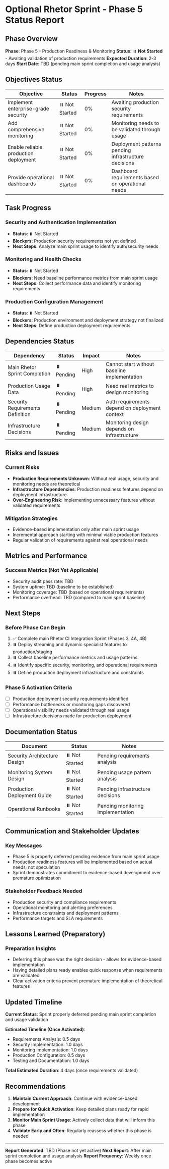 # Optional Rhetor Sprint - Phase 5 Status Report

## Phase Overview

**Phase**: Phase 5 - Production Readiness & Monitoring
**Status**: ⏸️ **Not Started** - Awaiting validation of production requirements
**Expected Duration**: 2-3 days
**Start Date**: TBD (pending main sprint completion and usage analysis)

## Objectives Status

| Objective | Status | Progress | Notes |
|-----------|--------|----------|-------|
| Implement enterprise-grade security | ⏸️ Not Started | 0% | Awaiting production security requirements |
| Add comprehensive monitoring | ⏸️ Not Started | 0% | Monitoring needs to be validated through usage |
| Enable reliable production deployment | ⏸️ Not Started | 0% | Deployment patterns pending infrastructure decisions |
| Provide operational dashboards | ⏸️ Not Started | 0% | Dashboard requirements based on operational needs |

## Task Progress

### Security and Authentication Implementation
- **Status**: ⏸️ Not Started
- **Blockers**: Production security requirements not yet defined
- **Next Steps**: Analyze main sprint usage to identify auth/security needs

### Monitoring and Health Checks  
- **Status**: ⏸️ Not Started
- **Blockers**: Need baseline performance metrics from main sprint usage
- **Next Steps**: Collect performance data and identify monitoring requirements

### Production Configuration Management
- **Status**: ⏸️ Not Started  
- **Blockers**: Production environment and deployment strategy not finalized
- **Next Steps**: Define production deployment requirements

## Dependencies Status

| Dependency | Status | Impact | Notes |
|------------|--------|--------|-------|
| Main Rhetor Sprint Completion | ⏸️ Pending | High | Cannot start without baseline implementation |
| Production Usage Data | ⏸️ Pending | High | Need real metrics to design monitoring |
| Security Requirements Definition | ⏸️ Pending | Medium | Auth requirements depend on deployment context |
| Infrastructure Decisions | ⏸️ Pending | Medium | Monitoring design depends on infrastructure |

## Risks and Issues

### Current Risks
- **Production Requirements Unknown**: Without real usage, security and monitoring needs are theoretical
- **Infrastructure Dependencies**: Production readiness features depend on deployment infrastructure
- **Over-Engineering Risk**: Implementing unnecessary features without validated requirements

### Mitigation Strategies
- Evidence-based implementation only after main sprint usage
- Incremental approach starting with minimal viable production features
- Regular validation of requirements against real operational needs

## Metrics and Performance

### Success Metrics (Not Yet Applicable)
- Security audit pass rate: TBD
- System uptime: TBD (baseline to be established)
- Monitoring coverage: TBD (based on operational requirements)
- Performance overhead: TBD (compared to main sprint baseline)

## Next Steps

### Before Phase Can Begin
1. ✅ Complete main Rhetor CI Integration Sprint (Phases 3, 4A, 4B)
2. ⏸️ Deploy streaming and dynamic specialist features to production/staging
3. ⏸️ Collect baseline performance metrics and usage patterns
4. ⏸️ Identify specific security, monitoring, and operational requirements
5. ⏸️ Define production deployment infrastructure and constraints

### Phase 5 Activation Criteria
- [ ] Production deployment security requirements identified
- [ ] Performance bottlenecks or monitoring gaps discovered
- [ ] Operational visibility needs validated through real usage
- [ ] Infrastructure decisions made for production deployment

## Documentation Status

| Document | Status | Notes |
|----------|--------|-------|
| Security Architecture Design | ⏸️ Not Started | Pending requirements analysis |
| Monitoring System Design | ⏸️ Not Started | Pending usage pattern analysis |
| Production Deployment Guide | ⏸️ Not Started | Pending infrastructure decisions |
| Operational Runbooks | ⏸️ Not Started | Pending monitoring implementation |

## Communication and Stakeholder Updates

### Key Messages
- Phase 5 is properly deferred pending evidence from main sprint usage
- Production readiness features will be implemented based on actual needs, not speculation
- Sprint demonstrates commitment to evidence-based development over premature optimization

### Stakeholder Feedback Needed
- Production security and compliance requirements
- Operational monitoring and alerting preferences  
- Infrastructure constraints and deployment patterns
- Performance targets and SLA requirements

## Lessons Learned (Preparatory)

### Preparation Insights
- Deferring this phase was the right decision - allows for evidence-based implementation
- Having detailed plans ready enables quick response when requirements are validated
- Clear activation criteria prevent premature implementation of theoretical features

## Updated Timeline

**Current Status**: Sprint properly deferred pending main sprint completion and usage validation

**Estimated Timeline (Once Activated)**:
- Requirements Analysis: 0.5 days
- Security Implementation: 1.0 days  
- Monitoring Implementation: 1.0 days
- Production Configuration: 0.5 days
- Testing and Documentation: 1.0 days

**Total Estimated Duration**: 4 days (once requirements validated)

## Recommendations

1. **Maintain Current Approach**: Continue with evidence-based development
2. **Prepare for Quick Activation**: Keep detailed plans ready for rapid implementation
3. **Monitor Main Sprint Usage**: Actively collect data that will inform this phase
4. **Validate Early and Often**: Regularly reassess whether this phase is needed

---

**Report Generated**: TBD (Phase not yet active)
**Next Report**: After main sprint completion and usage analysis
**Report Frequency**: Weekly once phase becomes active